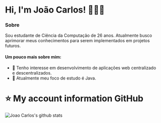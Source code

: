 # Hi, I'm João Carlos! 👨🏻‍💻
### Sobre
Sou estudante de Ciência da Computação de 26 anos. Atualmente busco aprimorar meus conhecimentos para serem implementados em projetos futuros.

#### Um pouco mais sobre mim:
- 👀 Tenho interesse em desenvolvimento de aplicações web centralizado e descentralizados.
- 🌱 Atualmente meu foco de estudo é Java.
<!---
joaocarlosjunior/joaocarlosjunior is a ✨ special ✨ repository because its `README.md` (this file) appears on your GitHub profile.
You can click the Preview link to take a look at your changes.
--->
# ⭐ My account information GitHub

![Joao Carlos's github stats](https://github-readme-stats.vercel.app/api?username=joaocarlosjunior&count_private=true&show_icons=true&title_color=fff&icon_color=9f9f9f&text_color=9f9f9f&bg_color=151515)

